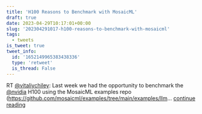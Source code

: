 ```yaml
---
title: 'H100 Reasons to Benchmark with MosaicML'
draft: true
date: 2023-04-29T10:17:01+00:00
slug: '202304291017-h100-reasons-to-benchmark-with-mosaicml'
tags:
  - tweets
is_tweet: true
tweet_info:
  id: '1652149965383438336'
  type: 'retweet'
  is_thread: False
---
```




RT [@vitaliychiley](https://x.com/vitaliychiley): Last week we had the opportunity to benchmark the [@nvidia](https://x.com/nvidia) H100 using the MosaicML examples repo (<https://github.com/mosaicml/examples/tree/main/examples/llm>… [continue reading](https://x.com/sytelus/status/1652149965383438336)
